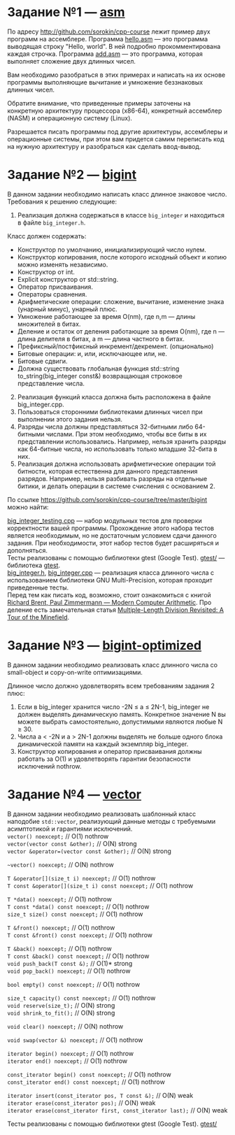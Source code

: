 # Задание №1 — [asm](https://github.com/AlexeyShik/first-term/tree/master/asm)  

По адресу <http://github.com/sorokin/cpp-course> лежит пример двух программ на ассемблере. Программа [hello.asm](https://github.com/sorokin/cpp-course/blob/master/helloasm/hello.asm) — это программа выводящая строку "Hello, world". В ней подробно прокомментирована каждая строчка. Программа [add.asm](https://github.com/sorokin/cpp-course/blob/master/helloasm/add.asm) — это программа, которая выполняет сложение двух длинных чисел. 

Вам необходимо разобраться в этих примерах и написать на их основе программы выполняющие вычитание и умножение беззнаковых длинных чисел.

Обратите внимание, что приведенные примеры заточены на конкретную архитектуру процессора (x86-64), конкретный ассемблер (NASM) и операционную систему (Linux).

Разрешается писать программы под другие архитектуры, ассемблеры и операционные системы, при этом вам придется самим переписать код на нужную архитектуру и разобраться как сделать ввод-вывод.  

# Задание №2 — [bigint](https://github.com/AlexeyShik/first-term/tree/master/bigint)  
В данном задании необходимо написать класс длинное знаковое число. Требования к решению следующие:  
 1. Реализация должна содержаться в классе ```big_integer``` и находиться в файле ```big_integer.h```.  
 
 Класс должен содержать:  
 + Конструктор по умолчанию, инициализирующий число нулем.  
 + Конструктор копирования, после которого исходный объект и копию можно изменять независимо.  
 + Конструктор от int.  
 + Explicit конструктор от std::string.  
 + Оператор присваивания.  
 + Операторы сравнения.  
 + Арифметические операции: сложение, вычитание, изменение знака (унарный минус), унарный плюс.  
 + Умножение работающее за время O(nm), где n,m — длины множителей в битах.  
 + Деление и остаток от деления работающие за время O(nm), где n — длина делителя в битах, а m — длина частного в битах.  
 + Префиксный/постфиксный инкремент/декремент. (опционально)  
 + Битовые операции: и, или, исключающее или, не.  
 + Битовые сдвиги.  
 + Должна существовать глобальная функция std::string to_string(big_integer const&) возвращающая строковое представление числа.  
 
 2. Реализация функций класса должна быть расположена в файле big_integer.cpp.
 3. Пользоваться сторонними библиотеками длинных чисел при выполнении этого задания нельзя.  
 4. Разряды числа должны представляться 32-битными либо 64-битными числами. При этом необходимо, чтобы все биты в их представлении использовались. Например, нельзя хранить разряды как 64-битные числа, но использовать только младшие 32-бита в них.  
 5. Реализация должна использовать арифметические операции той битности, которая естественна для данного представления разрядов. Например, нельзя разбивать разряды на отдельные битики, и делать операции в системе счисления с основанием 2.  

По ссылке <https://github.com/sorokin/cpp-course/tree/master/bigint> можно найти:

[big_integer_testing.cpp](https://github.com/sorokin/cpp-course/blob/master/bigint/big_integer_testing.cpp) — набор модульных тестов для проверки корректности вашей программы. Прохождение этого набора тестов является необходимым, но не достаточным условием сдачи данного задания. При необходимости, этот набор тестов будет расширяться и дополняться.  
Тесты реализованы с помощью библиотеки gtest (Google Test). [gtest/](https://github.com/sorokin/cpp-course/tree/master/bigint/gtest) — библиотека [gtest](https://code.google.com/p/googletest/).  
[big_integer.h](https://github.com/sorokin/cpp-course/blob/master/bigint/big_integer.h), [big_integer.cpp](https://github.com/sorokin/cpp-course/blob/master/bigint/big_integer.cpp) — реализация класса длинного числа с использованием библиотеки GNU Multi-Precision, которая проходит приведенные тесты.  
Перед тем как писать код, возможно, стоит ознакомиться с книгой [Richard Brent, Paul Zimmermann — Modern Computer Arithmetic](https://members.loria.fr/PZimmermann/mca/mca-0.5.pdf). Про деление есть замечательная статья [Multiple-Length Division Revisited: A Tour of the Minefield](https://surface.syr.edu/cgi/viewcontent.cgi?article=1162&context=eecs_techreports).  
# Задание №3 — [bigint-optimized](https://github.com/AlexeyShik/first-term/tree/master/bigint-optimized)  
В данном задании необходимо реализовать класс длинного числа со small-object и copy-on-write оптимизациями.  

Длинное число должно удовлетворять всем требованиям задания 2 плюс:  

 1. Если в big_integer хранится число -2N ≤ a ≤ 2N-1, big_integer не должен выделять динамическую память. Конкретное значение N вы можете выбрать самостоятельно, допустимыми являются любые N ≥ 30.   
 2. Числа a < -2N и a > 2N-1 должны выделять не больше одного блока динамической памяти на каждый экземпляр big_integer.  
 3. Конструктор копирования и оператор присваивания должны работать за O(1) и удовлетворять гарантии безопасности исключений nothrow.  
 # Задание №4 — [vector](https://github.com/AlexeyShik/first-term/tree/master/vector)
 В данном задании необходимо реализовать шаблонный класс наподобие ```std::vector```, реализующий данные методы с требуемыми асимптотикой и гарантиями исключений.  
  ```vector() noexcept;```                                          // O(1) nothrow  
  ```vector(vector const &other);```                                // O(N) strong  
  ```vector &operator=(vector const &other);```                     // O(N) strong  

  ```~vector() noexcept;```                                         // O(N) nothrow  

  ```T &operator[](size_t i) noexcept;```                           // O(1) nothrow  
  ```T const &operator[](size_t i) const noexcept;```               // O(1) nothrow  

  ```T *data() noexcept;```                                         // O(1) nothrow  
  ```T const *data() const noexcept;```                             // O(1) nothrow  
  ```size_t size() const noexcept;```                               // O(1) nothrow  

  ```T &front() noexcept;```                                        // O(1) nothrow  
  ```T const &front() const noexcept;```                            // O(1) nothrow  

  ```T &back() noexcept;```                                         // O(1) nothrow  
  ```T const &back() const noexcept;```                             // O(1) nothrow  
  ```void push_back(T const &);```                                  // O(1)* strong  
  ```void pop_back() noexcept;```                                   // O(1) nothrow  

  ```bool empty() const noexcept;```                                // O(1) nothrow  

  ```size_t capacity() const noexcept;```                           // O(1) nothrow  
  ```void reserve(size_t);```                                       // O(N) strong  
  ```void shrink_to_fit();```                                       // O(N) strong  

  ```void clear() noexcept;```                                      // O(N) nothrow  

  ```void swap(vector &) noexcept;```                               // O(1) nothrow  

  ```iterator begin() noexcept;```                                  // O(1) nothrow  
  ```iterator end() noexcept;```                                    // O(1) nothrow  

  ```const_iterator begin() const noexcept;```                      // O(1) nothrow  
  ```const_iterator end() const noexcept;```                        // O(1) nothrow  

  ```iterator insert(const_iterator pos, T const &);```             // O(N) weak  
  ```iterator erase(const_iterator pos);```                         // O(N) weak  
  ```iterator erase(const_iterator first, const_iterator last);```  // O(N) weak  
  
 Тесты реализованы с помощью библиотеки gtest (Google Test). [gtest/](https://github.com/sorokin/vector-demo/tree/master/gtest)
